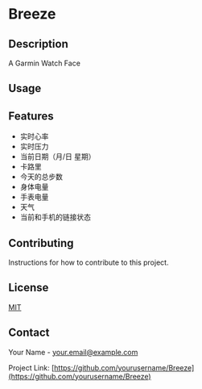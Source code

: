 # Breeze

## Description
A Garmin Watch Face

## Usage


## Features
- 实时心率
- 实时压力
- 当前日期（月/日 星期）
- 卡路里
- 今天的总步数 
- 身体电量 
- 手表电量
- 天气
- 当前和手机的链接状态


## Contributing
Instructions for how to contribute to this project.

## License
[MIT](https://choosealicense.com/licenses/mit/)

## Contact
Your Name - your.email@example.com

Project Link: [https://github.com/yourusername/Breeze](https://github.com/yourusername/Breeze)